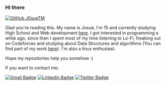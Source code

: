 ### Hi there

[![GitHub J0sueTM](https://img.shields.io/github/followers/j0sueTM?label=follow&style=social)](https://github.com/J0sueTM)

  Glad you're reading this. My name is Josué, I'm 15 and currently studying High School and Web development [here](https://etecfernandopolis.com.br/site/inicio/). I got interested in programming a while ago, since then I spent most of my time listening to Lo-Fi, freaking out on Codeforces and studying about Data Structures and algorithms (You can find part of my work [here](https://github.com/J0sueTM/Competitive-Programming)). I'm also a linux enthusiast.

Hope my repositories help you somehow :)

If you want to contact me:

[![Gmail Badge](https://img.shields.io/badge/-jteodomo@gmail.com-red?style=flat-square&logo=Gmail&logoColor=white&link=mailto:jteodomo@gmail.com)](mailto:jteodomo@gmail.com)
[![Linkedin Badge](https://img.shields.io/badge/-Linkedin-blue?style=flat-square&logo=Linkedin&logoColor=white&link=https://www.linkedin.com/in/josué-teodoro-moreira-5998ab1a2/)](https://www.linkedin.com/in/josué-teodoro-moreira-5998ab1a2/) 
[![Twitter Badge](https://img.shields.io/badge/-@jozuteomo-blue?style=flat-square&labelColor=blue&logo=twitter&logoColor=white&link=https://twitter.com/jozuteomo)](https://twitter.com/jozuteomo)
